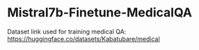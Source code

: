 # Mistral7b-Finetune-MedicalQA
Dataset link used for training medical QA: https://huggingface.co/datasets/Kabatubare/medical
